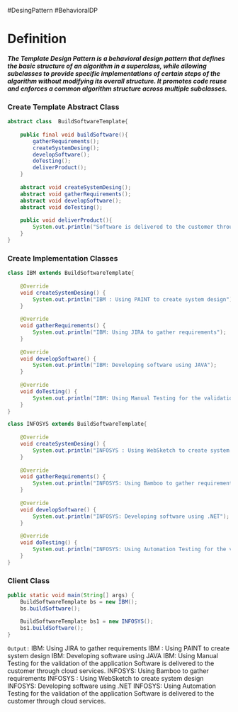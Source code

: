#DesingPattern #BehavioralDP 

# Definition

**_The Template Design Pattern is a behavioral design pattern that defines the basic structure of an algorithm in a superclass, while allowing subclasses to provide specific implementations of certain steps of the algorithm without modifying its overall structure. It promotes code reuse and enforces a common algorithm structure across multiple subclasses._**

### Create Template Abstract Class
```java
abstract class  BuildSoftwareTemplate{  
  
    public final void buildSoftware(){  
        gatherRequirements();  
        createSystemDesing();  
        developSoftware();  
        doTesting();  
        deliverProduct();  
    }  
  
    abstract void createSystemDesing();  
    abstract void gatherRequirements();  
    abstract void developSoftware();  
    abstract void doTesting();  
  
    public void deliverProduct(){  
        System.out.println("Software is delivered to the customer through cloud services.");  
    }  
}
```

### Create Implementation Classes
```java
class IBM extends BuildSoftwareTemplate{  
  
    @Override  
    void createSystemDesing() {  
        System.out.println("IBM : Using PAINT to create system design");  
    }  
  
    @Override  
    void gatherRequirements() {  
        System.out.println("IBM: Using JIRA to gather requirements");  
    }  
  
    @Override  
    void developSoftware() {  
        System.out.println("IBM: Developing software using JAVA");  
    }  
  
    @Override  
    void doTesting() {  
        System.out.println("IBM: Using Manual Testing for the validation of the application");  
    }  
}
```

```java
class INFOSYS extends BuildSoftwareTemplate{  
  
    @Override  
    void createSystemDesing() {  
        System.out.println("INFOSYS : Using WebSketch to create system design");  
    }  
  
    @Override  
    void gatherRequirements() {  
        System.out.println("INFOSYS: Using Bamboo to gather requirements");  
    }  
  
    @Override  
    void developSoftware() {  
        System.out.println("INFOSYS: Developing software using .NET");  
    }  
  
    @Override  
    void doTesting() {  
        System.out.println("INFOSYS: Using Automation Testing for the validation of the application");  
    }  
}
```

### Client Class
```java
public static void main(String[] args) {  
    BuildSoftwareTemplate bs = new IBM();  
    bs.buildSoftware();  
  
    BuildSoftwareTemplate bs1 = new INFOSYS();  
    bs1.buildSoftware();  
}
```

`Output:`
IBM: Using JIRA to gather requirements
IBM : Using PAINT to create system design
IBM: Developing software using JAVA
IBM: Using Manual Testing for the validation of the application
Software is delivered to the customer through cloud services.
INFOSYS: Using Bamboo to gather requirements
INFOSYS : Using WebSketch to create system design
INFOSYS: Developing software using .NET
INFOSYS: Using Automation Testing for the validation of the application
Software is delivered to the customer through cloud services.
